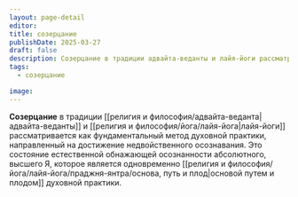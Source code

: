 ```yaml
---
layout: page-detail
editor: 
title: созерцание
publishDate: 2025-03-27
draft: false
description: Созерцание в традиции адвайта-веданты и лайя-йоги рассматривается как фундаментальный метод духовной практики, направленный на достижение недвойственного осознавания. Это состояние естественной обнажающей осознанности Абсолютного, Высшего Я, которое является одновременно основой, путем и плодом духовной практики.
tags:
  - созерцание

image: 
---
```

**Созерцание** в традиции [[религия и философия/адвайта-веданта|адвайта-веданты]] и [[религия и философия/йога/лайя-йога|лайя-йоги]] рассматривается как фундаментальный метод духовной практики, направленный на достижение недвойственного осознавания. Это состояние естественной обнажающей осознанности абсолютного, высшего Я, которое является одновременно [[религия и философия/йога/лайя-йога/праджня-янтра/основа, путь и плод|основой путем и плодом]] духовной практики.